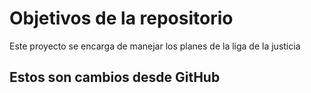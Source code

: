 # Objetivos de la repositorio

Este proyecto se encarga de manejar los planes de la liga de la justicia


## Estos son cambios desde GitHub
